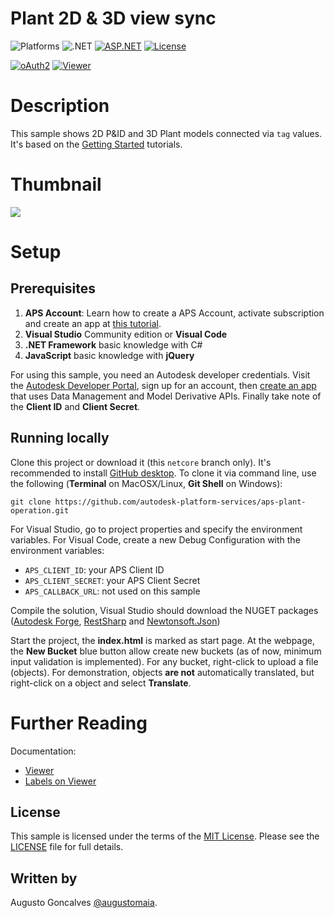 # Plant 2D & 3D view sync

![Platforms](https://img.shields.io/badge/platform-Windows|MacOS|Linux-lightgray.svg)
![.NET](https://img.shields.io/badge/.NET%20Core-6.0-blue.svg)
[![ASP.NET](https://img.shields.io/badge/ASP.NET%20Core-6.0-blue.svg)](https://asp.net/)
[![License](http://img.shields.io/:license-MIT-blue.svg)](http://opensource.org/licenses/MIT)

[![oAuth2](https://img.shields.io/badge/oAuth2-v1-green.svg)](http://aps.autodesk.com/)
[![Viewer](https://img.shields.io/badge/Viewer-v7-green.svg)](http://aps.autodesk.com/)

# Description

This sample shows 2D P&ID and 3D Plant models connected via `tag` values. It's based on the [Getting Started](http://aps.autodesk.com/tutorials) tutorials.

# Thumbnail

![](thumbnail.gif)

# Setup

## Prerequisites

1. **APS Account**: Learn how to create a APS Account, activate subscription and create an app at [this tutorial](http://tutorials.autodesk.io). 
2. **Visual Studio** Community edition or **Visual Code**
3. **.NET Framework** basic knowledge with C#
4. **JavaScript** basic knowledge with **jQuery**

For using this sample, you need an Autodesk developer credentials. Visit the [Autodesk Developer Portal](https://aps.autodesk.com), sign up for an account, then [create an app](https://developer.autodesk.com/myapps/create) that uses Data Management and Model Derivative APIs. Finally take note of the **Client ID** and **Client Secret**.

## Running locally

Clone this project or download it (this `netcore` branch only). It's recommended to install [GitHub desktop](https://desktop.github.com/). To clone it via command line, use the following (**Terminal** on MacOSX/Linux, **Git Shell** on Windows):

    git clone https://github.com/autodesk-platform-services/aps-plant-operation.git
    
For Visual Studio, go to project properties and specify the environment variables. For Visual Code, create a new Debug Configuration with the environment variables:

- `APS_CLIENT_ID`: your APS Client ID
- `APS_CLIENT_SECRET`: your APS Client Secret
- `APS_CALLBACK_URL`: not used on this sample

Compile the solution, Visual Studio should download the NUGET packages ([Autodesk Forge](https://www.nuget.org/packages/Autodesk.Forge/), [RestSharp](https://www.nuget.org/packages/RestSharp) and [Newtonsoft.Json](https://www.nuget.org/packages/newtonsoft.json/))

Start the project, the **index.html** is marked as start page. At the webpage, the **New Bucket** blue button allow create new buckets (as of now, minimum input validation is implemented). For any bucket, right-click to upload a file (objects). For demonstration, objects **are not** automatically translated, but right-click on a object and select **Translate**. 

# Further Reading

Documentation:

- [Viewer](https://aps.autodesk.com/en/docs/viewer/v6) 
- [Labels on Viewer](https://aps.autodesk.com/blog/placing-custom-markup-dbid)

## License

This sample is licensed under the terms of the [MIT License](http://opensource.org/licenses/MIT). Please see the [LICENSE](LICENSE) file for full details.

## Written by

Augusto Goncalves [@augustomaia](https://twitter.com/augustomaia).

